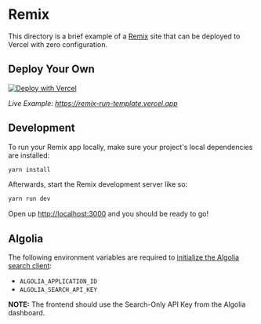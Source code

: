 # Remix

This directory is a brief example of a [Remix](https://remix.run/docs) site that can be deployed to Vercel with zero configuration.

## Deploy Your Own

[![Deploy with Vercel](https://vercel.com/button)](https://vercel.com/new/clone?repository-url=https://github.com/vercel/vercel/tree/main/examples/remix&template=remix)

_Live Example: https://remix-run-template.vercel.app_

## Development

To run your Remix app locally, make sure your project's local dependencies are installed:

```sh
yarn install
```

Afterwards, start the Remix development server like so:

```sh
yarn run dev
```

Open up [http://localhost:3000](http://localhost:3000) and you should be ready to go!

## Algolia

The following environment variables are required to [initialize the Algolia search client](https://www.algolia.com/doc/api-client/getting-started/initialize/javascript/?client=javascript):

* `ALGOLIA_APPLICATION_ID`
* `ALGOLIA_SEARCH_API_KEY`

**NOTE:** The frontend should use the Search-Only API Key from the Algolia dashboard.
